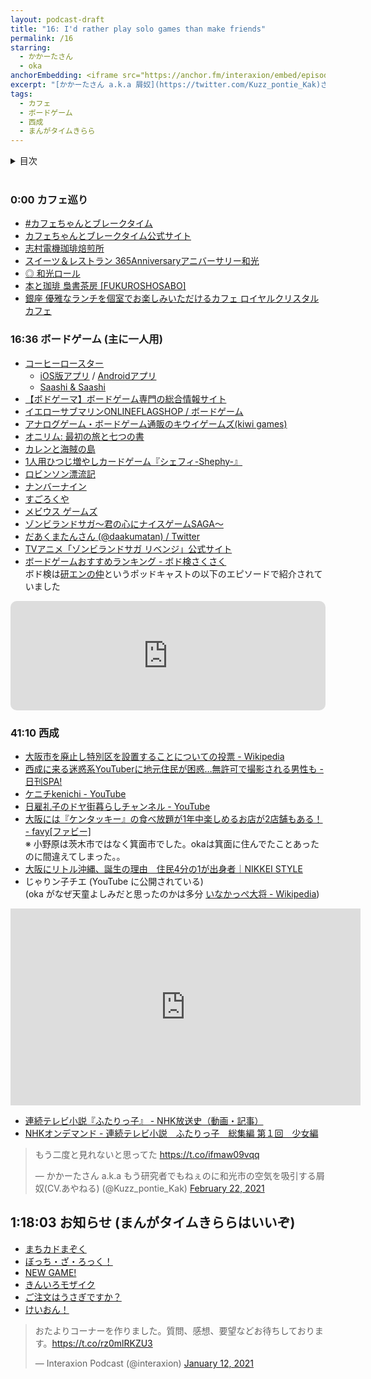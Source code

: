 ```yaml
---
layout: podcast-draft
title: "16: I'd rather play solo games than make friends"
permalink: /16
starring:
  - かかーたさん
  - oka
anchorEmbedding: <iframe src="https://anchor.fm/interaxion/embed/episodes/16-Id-rather-play-solo-games-than-make-friends-erlckj" height="102px" width="400px" frameborder="0" scrolling="no"></iframe>
excerpt: "[かかーたさん a.k.a 屑奴](https://twitter.com/Kuzz_pontie_Kak)さんと東武東上線沿線のカフェ、一人用ボードゲーム、西成などについて話しました。[Ep. 15](https://interaxion-podcast.github.io/15) の続きです。"
tags:
  - カフェ
  - ボードゲーム
  - 西成
  - まんがタイムきらら
---
```


<details>
<!-- https://github.com/gettalong/kramdown/issues/155#issuecomment-339793629 -->
<summary markdown='span'>目次</summary>
<nav>
  * this unordered seed list will be replaced by toc as unordered list
  {:toc}
<!-- https://stackoverflow.com/a/38419441/11480802 -->
</nav>
</details>
<br>

### 0:00 カフェ巡り

- [#カフェちゃんとブレークタイム](https://twitter.com/search?q=%23%E3%82%AB%E3%83%95%E3%82%A7%E3%81%A1%E3%82%83%E3%82%93%E3%81%A8%E3%83%96%E3%83%AC%E3%83%BC%E3%82%AF%E3%82%BF%E3%82%A4%E3%83%A0%20from%3AKuzz_pontie_Kak&src=typed_query&f=live)
- [カフェちゃんとブレークタイム公式サイト](http://cafe-chan.com/)
- [志村電機珈琲焙煎所](https://www.simdencoffee.com/)
- [スイーツ＆レストラン 365Anniversaryアニバーサリー和光](https://365anniversary.jp/)
- [◎ 和光ロール](https://365anniversary.jp/archives/4703)
- [本と珈琲 梟書茶房 [FUKUROSHOSABO]](https://www.doutor.co.jp/fukuro/)
- [銀座 優雅なランチを個室でお楽しみいただけるカフェ ロイヤルクリスタルカフェ](http://royalcrystalcafe.com/)

### 16:36 ボードゲーム (主に一人用)

- [コーヒーロースター](https://amzn.to/3uDS4rB)
  - [iOS版アプリ](https://apps.apple.com/jp/app/coffee-roaster/id1475660279) / [Androidアプリ](https://play.google.com/store/apps/details?id=de.brettspielwelt.coffee_roaster)
  - [Saashi & Saashi](https://saashiandsaashi.tumblr.com/)
- [【ボドゲーマ】ボードゲーム専門の総合情報サイト](https://bodoge.hoobby.net/)
- [イエローサブマリンONLINEFLAGSHOP / ボードゲーム](https://shop.yellowsubmarine.co.jp/products/list.php?category_id=14)
- [アナログゲーム・ボードゲーム通販のキウイゲームズ(kiwi games)](https://shop.kiwigames.jp/)
- [オニリム: 最初の旅と七つの書](https://amzn.to/37SqEVq)
- [カレンと海賊の島](https://amzn.to/3uCBEjr)
- [1人用ひつじ増やしカードゲーム『シェフィ-Shephy-』](https://www.arcsystemworks.jp/shephy/)
- [ロビンソン漂流記](https://amzn.to/3aXjZeu)
- [ナンバーナイン](https://amzn.to/3uFm8TI)
- [すごろくや](https://sugorokuya.jp/)
- [メビウス ゲームズ](http://www.mobius-games.co.jp/)
- [ゾンビランドサガ～君の心にナイスゲームSAGA～](https://amzn.to/3bPI4mS)
- [だあくまたんさん (@daakumatan) / Twitter](https://twitter.com/daakumatan)
- [TVアニメ「ゾンビランドサガ リベンジ」公式サイト](https://zombielandsaga.com/)
- [ボードゲームおすすめランキング - ボド検さくさく](https://bodoken.myturn.games/)  
ボド検は[研エンの仲](https://twitter.com/kennaka)というポッドキャストの以下のエピソードで紹介されていました

<div style="text-align: center;">
<iframe src="https://embed.podcasts.apple.com/us/podcast/20-%E3%83%9C%E3%83%BC%E3%83%89%E3%82%B2%E3%83%BC%E3%83%A0%E3%81%A3%E3%81%A6%E3%81%A9%E3%81%86%E3%82%84%E3%81%A3%E3%81%A6%E4%BD%9C%E3%82%8B%E3%81%AE-%E3%81%8A%E3%81%99%E3%81%99%E3%82%81%E6%95%99%E3%81%88%E3%81%A6-%E3%83%9C%E3%83%89%E3%82%B2%E4%BD%9C%E5%AE%B6%E3%81%AB%E8%81%9E%E3%81%84%E3%81%A6%E3%81%BF%E3%81%9F/id1518498036?i=1000502910507&amp;itsct=podcast_box&amp;itscg=30200" height="175px" frameborder="0" sandbox="allow-forms allow-popups allow-same-origin allow-scripts allow-top-navigation-by-user-activation" allow="autoplay *; encrypted-media *;" style="width: 100%; max-width: 660px; overflow: hidden; border-radius: 10px; background: transparent;"></iframe>
</div>

### 41:10 西成

- [大阪市を廃止し特別区を設置することについての投票 - Wikipedia](https://ja.wikipedia.org/wiki/%E5%A4%A7%E9%98%AA%E5%B8%82%E3%82%92%E5%BB%83%E6%AD%A2%E3%81%97%E7%89%B9%E5%88%A5%E5%8C%BA%E3%82%92%E8%A8%AD%E7%BD%AE%E3%81%99%E3%82%8B%E3%81%93%E3%81%A8%E3%81%AB%E3%81%A4%E3%81%84%E3%81%A6%E3%81%AE%E6%8A%95%E7%A5%A8)
- [西成に来る迷惑系YouTuberに地元住民が困惑…無許可で撮影される男性も - 日刊SPA!](https://nikkan-spa.jp/1736110)
- [ケニチkenichi - YouTube](https://www.youtube.com/channel/UCWbB8rGkcOc58YYS0QaCG3w)
- [日雇礼子のドヤ街暮らしチャンネル - YouTube](https://www.youtube.com/channel/UCc5BawFmb7aNHck7HFtSKvw)
- [大阪には『ケンタッキー』の食べ放題が1年中楽しめるお店が2店舗もある！ - favy[ファビー]](https://www.favy.jp/topics/18927)  
※ 小野原は茨木市ではなく箕面市でした。okaは箕面に住んでたことあったのに間違えてしまった。。
- [大阪にリトル沖縄、誕生の理由　住民4分の1が出身者｜NIKKEI STYLE](https://style.nikkei.com/article/DGXZZO34037380X10C11A8000000/)
- じゃりン子チエ (YouTube に公開されている)  
(oka がなぜ天童よしみだと思ったのかは多分 [いなかっぺ大将 - Wikipedia](https://ja.wikipedia.org/wiki/%E3%81%84%E3%81%AA%E3%81%8B%E3%81%A3%E3%81%BA%E5%A4%A7%E5%B0%86))

<div style="text-align: center;">
<iframe width="560" height="315" src="https://www.youtube.com/embed/EwIWo1me_VM" frameborder="0" allow="accelerometer; autoplay; clipboard-write; encrypted-media; gyroscope; picture-in-picture" allowfullscreen></iframe>
</div>

- [連続テレビ小説『ふたりっ子』 - NHK放送史（動画・記事）](https://www2.nhk.or.jp/archives/search/special/detail/?d=asadra022)
- [NHKオンデマンド - 連続テレビ小説　ふたりっ子　総集編 第１回　少女編](https://www.nhk-ondemand.jp/goods/G2012044975SA000/index.html)

<blockquote class="twitter-tweet tw-align-center"><p lang="ja" dir="ltr">もう二度と見れないと思ってた <a href="https://t.co/ifmaw09vqq">https://t.co/ifmaw09vqq</a></p>&mdash; かかーたさん a.k.a もう研究者でもねぇのに和光市の空気を吸引する屑奴(CV.あやねる) (@Kuzz_pontie_Kak) <a href="https://twitter.com/Kuzz_pontie_Kak/status/1363839621902200832?ref_src=twsrc%5Etfw">February 22, 2021</a>
</blockquote> <script async src="https://platform.twitter.com/widgets.js" charset="utf-8"></script>

## 1:18:03 お知らせ (まんがタイムきららはいいぞ)

- [まちカドまぞく](https://amzn.to/3bMkRl9)
- [ぼっち・ざ・ろっく！](https://amzn.to/37T6jPM)
- [NEW GAME!](https://amzn.to/2OkOge9)
- [きんいろモザイク](https://amzn.to/2Oj4Zyw)
- [ご注文はうさぎですか？](https://amzn.to/3074uKL)
- [けいおん！](https://amzn.to/2OfwKrS)

<blockquote class="twitter-tweet tw-align-center"><p lang="ja" dir="ltr">おたよりコーナーを作りました。質問、感想、要望などお待ちしております。<a href="https://t.co/rz0mlRKZU3">https://t.co/rz0mlRKZU3</a></p>&mdash; Interaxion Podcast (@interaxion) <a href="https://twitter.com/interaxion/status/1348936492488421378?ref_src=twsrc%5Etfw">January 12, 2021</a>
</blockquote> <script async src="https://platform.twitter.com/widgets.js" charset="utf-8"></script>
